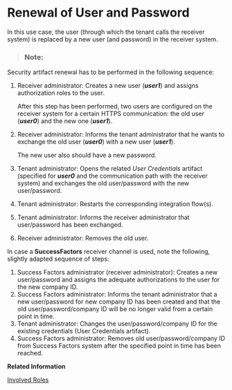 <!-- loioa1c26c88f52c40bfa32fd7f6ec20d361 -->

# Renewal of User and Password

In this use case, the user \(through which the tenant calls the receiver system\) is replaced by a new user \(and password\) in the receiver system.

> ### Note:  

Security artifact renewal has to be performed in the following sequence:

1.  Receiver administrator: Creates a new user \(***user1***\) and assigns authorization roles to the user.

    After this step has been performed, two users are configured on the receiver system for a certain HTTPS communication: the old user \(***user0***\) and the new one \(***user1***\).

2.  Receiver administrator: Informs the tenant administrator that he wants to exchange the old user \(***user0***\) with a new user \(***user1***\).

    The new user also should have a new password.

3.  Tenant administrator: Opens the related *User Credentials* artifact \(specified for ***user0*** and the communication path with the receiver system\) and exchanges the old user/password with the new user/password.
4.  Tenant administrator: Restarts the corresponding integration flow\(s\).
5.  Tenant administrator: Informs the receiver administrator that user/password has been exchanged.
6.  Receiver administrator: Removes the old user.

In case a **SuccessFactors** receiver channel is used, note the following, slightly adapted sequence of steps:

1.  Success Factors administrator \(receiver administrator\): Creates a new user/password and assigns the adequate authorizations to the user for the new company ID.
2.  Success Factors administrator: Informs the tenant administrator that a new user/password for new company ID has been created and that the old user/password/company ID will be no longer valid from a certain point in time.
3.  Tenant administrator: Changes the user/password/company ID for the existing credentials \(User Credentials artifact\).
4.  Success Factors administrator: Removes old user/password/company ID from Success Factors system after the specified point in time has been reached.

**Related Information**  


[Involved Roles](involved-roles-3968091.md "The security artifact renewal process requires that different persons perform a sequence of steps in a coordinated way on each side of the communication. The exact sequence depends on the kind of security material which is renewed and on the use case.")

